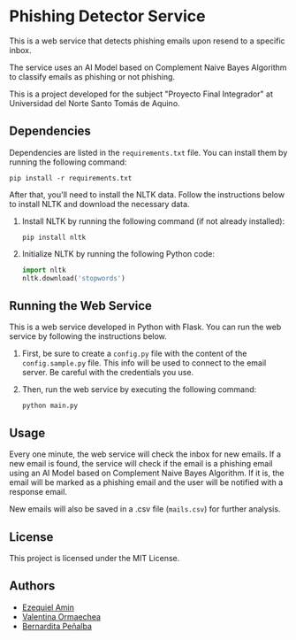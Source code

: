 # Phishing Detector Service

This is a web service that detects phishing emails upon resend to a specific inbox. 

The service uses an AI Model based on Complement Naive Bayes Algorithm to classify emails as phishing or not phishing.

This is a project developed for the subject "Proyecto Final Integrador" at Universidad del Norte Santo Tomás de Aquino.

## Dependencies

Dependencies are listed in the `requirements.txt` file. You can install them by running the following command:
```shell
pip install -r requirements.txt
```

After that, you'll need to install the NLTK data. Follow the instructions below to install NLTK and download the necessary data.

1. Install NLTK by running the following command (if not already installed):
    ```shell
    pip install nltk
    ```

2. Initialize NLTK by running the following Python code:
    ```python
    import nltk
    nltk.download('stopwords')
    ```

## Running the Web Service

This is a web service developed in Python with Flask. You can run the web service by following the instructions below.

1. First, be sure to create a `config.py` file with the content of the `config.sample.py` file. This info will be used to connect to the email server. Be careful with the credentials you use.

2. Then, run the web service by executing the following command:
    ```
    python main.py
    ```

## Usage

Every one minute, the web service will check the inbox for new emails. If a new email is found, the service will check if the email is a phishing email using an AI Model based on Complement Naive Bayes Algorithm. If it is, the email will be marked as a phishing email and the user will be notified with a response email.

New emails will also be saved in a .csv file (`mails.csv`) for further analysis.

## License

This project is licensed under the MIT License.

## Authors

- [Ezequiel Amin](https://github.com/ezeamin)
- [Valentina Ormaechea](https://github.com/valeormaechea)
- [Bernardita Peñalba](https://github.com/bernipenalba)